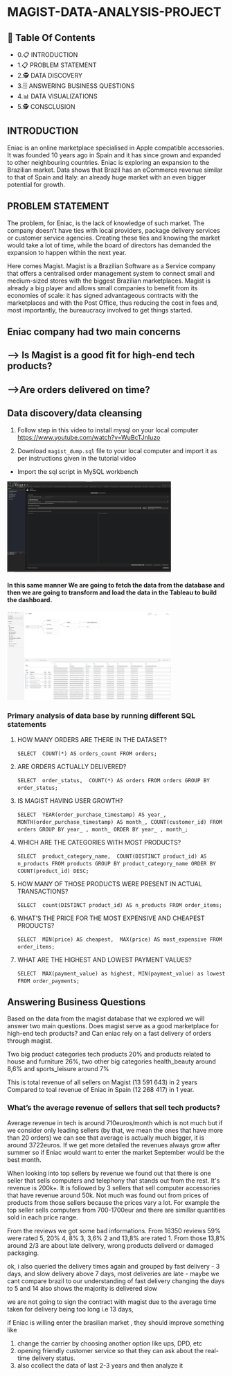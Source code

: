 # MAGIST-DATA-ANALYSIS-PROJECT

## 📕  Table Of Contents

* 0.📋 INTRODUCTION
* 1.📋 PROBLEM STATEMENT 
* 2.🕵 DATA DISCOVERY
* 3.🗄 ANSWERING BUSINESS QUESTIONS
* 4.📊 DATA VISUALIZATIONS
* 5.🕵 CONSCLUSION


## INTRODUCTION

Eniac is an online marketplace specialised in Apple compatible accessories. It was founded 10 years ago in Spain and it has since grown and expanded to other neighbouring countries. Eniac is exploring an expansion to the Brazilian market. Data shows that Brazil has an eCommerce revenue similar to that of Spain and Italy: an already huge market with an even bigger potential for growth.



## PROBLEM STATEMENT
The problem, for Eniac, is the lack of knowledge of such market. The company doesn’t have ties with local providers, package delivery services or customer service agencies. Creating these ties and knowing the market would take a lot of time, while the board of directors has demanded the expansion to happen within the next year.

Here comes Magist. Magist is a Brazilian Software as a Service company that offers a centralised order management system to connect small and medium-sized stores with the biggest Brazilian marketplaces. Magist is already a big player and allows small companies to benefit from its economies of scale: it has signed advantageous contracts with the marketplaces and with the Post Office, thus reducing the cost in fees and, most importantly, the bureaucracy involved to get things started. 
 
## Eniac company had two main concerns


##   --> Is Magist is a good fit for high-end tech products?
##  -->Are orders delivered on time?


## Data discovery/data cleansing


1. Follow step in this video to install mysql on your local computer
https://www.youtube.com/watch?v=WuBcTJnIuzo

2. Download `magist_dump.sql` file to your local computer and import it as per instructions given in the tutorial video

* Import the sql script in MySQL workbench 

<img src="https://github.com/Loveless1234/Magist_Analysis/blob/main/resources/images/import_sql.png" width=75% height=75%>

#### In this same manner We are going to fetch the data from the database and then we are going to transform and load the data in the Tableau to build the dashboard.

<img src="https://github.com/Loveless1234/Magist_Analysis/blob/main/resources/images/img_schema.png" width=75% height=75%>



### Primary analysis of data base by running different SQL statements

1. HOW MANY ORDERS ARE THERE IN THE DATASET?

    `SELECT 
    COUNT(*) AS orders_count
FROM
    orders;`

2.  ARE ORDERS ACTUALLY DELIVERED?

    `SELECT 
    order_status, 
    COUNT(*) AS orders
FROM
    orders
GROUP BY order_status;`

3. IS MAGIST HAVING USER GROWTH?
 
    `SELECT 
    YEAR(order_purchase_timestamp) AS year_,
    MONTH(order_purchase_timestamp) AS month_,
    COUNT(customer_id)
FROM
    orders
GROUP BY year_ , month_
ORDER BY year_ , month_;`

4.  WHICH ARE THE CATEGORIES WITH MOST PRODUCTS?

    `SELECT 
    product_category_name, 
    COUNT(DISTINCT product_id) AS n_products
FROM
    products
GROUP BY product_category_name
ORDER BY COUNT(product_id) DESC;`

5.  HOW MANY OF THOSE PRODUCTS WERE PRESENT IN ACTUAL TRANSACTIONS?

    `SELECT 
	count(DISTINCT product_id) AS n_products
FROM
	order_items;`

6.  WHAT’S THE PRICE FOR THE MOST EXPENSIVE AND CHEAPEST PRODUCTS?

    `SELECT 
    MIN(price) AS cheapest, 
    MAX(price) AS most_expensive
FROM 
	order_items;`

7. WHAT ARE THE HIGHEST AND LOWEST PAYMENT VALUES?

    `SELECT 
	MAX(payment_value) as highest,
    MIN(payment_value) as lowest
FROM
	order_payments;`

## Answering Business Questions



Based on the data from the magist database that we explored we will answer two main questions. Does magist serve as a good marketplace for high-end tech products? and Can eniac rely on a fast delivery of orders through magist.

Two big product categories tech products 20% and products related to house and furniture 26%, two other big categories health_beauty around 8,6% and sports_leisure around 7%

This is total revenue of all sellers on Magist (13 591 643) in 2 years
Compared to toal revenue of Eniac in Spain (12 268 417) in 1 year.


### What’s the average revenue of sellers that sell tech products? 
Average revenue in tech is around 710euros/month which is not much but if we consider only leading sellers (by that, we mean the ones that have more than 20 orders) we can see that average is actually much bigger, it is around 3722euros. If we get more detailed the revenues always grow after summer so if Eniac would want to enter the market September  would be the best month.

When looking into top sellers by revenue we found out that there is one seller that sells computers and telephony that stands out from the rest. It's revenue is 200k+. It is followed by 3 sellers that sell computer accessories that have revenue around 50k. Not much was found out from prices of products from those sellers because the prices vary a lot. For example the top seller sells computers from 700-1700eur and there are simillar quantities sold in each price range.

From the reviews we got some bad informations. From 16350 reviews 59% were rated 5, 20% 4, 8% 3, 3,6% 2 and 13,8% are rated 1. From those 13,8% around 2/3 are about late delivery, wrong products deliverd or damaged packaging.

ok, i also queried the delivery times again and grouped by fast delivery - 3 days, and slow delivery above 7 days, most deliveries are late - maybe we cant compare brazil to our understanding of fast delivery
changing the days to 5 and 14 also shows the majority is delivered slow


    
we are not going to sign the contract with magist due to the average time taken for delivery being too long i.e 13 days,   


 if Eniac is willing enter the brasilian market , they should improve something like   
 
 1. change the carrier by choosing another option like ups, DPD, etc 
 2. opening friendly customer service so that they can ask about the real-time delivery status.
 3. also ccollect the data of last 2-3 years and then analyze it
